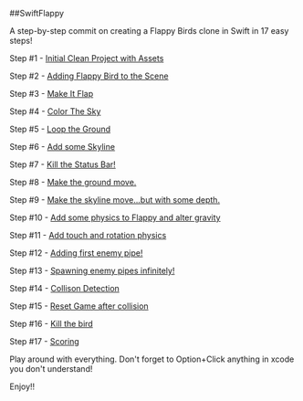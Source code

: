 ##SwiftFlappy

A step-by-step commit on creating a Flappy Birds clone in Swift in 17 easy steps!


Step #1 - [Initial Clean Project with Assets](https://github.com/ReyHaynes/SwiftFlappy/commit/499262a)

Step #2 - [Adding Flappy Bird to the Scene](https://github.com/ReyHaynes/SwiftFlappy/commit/dd891c0)

Step #3 - [Make It Flap](https://github.com/ReyHaynes/SwiftFlappy/commit/10442ee)

Step #4 - [Color The Sky](https://github.com/ReyHaynes/SwiftFlappy/commit/f69c87d)

Step #5 - [Loop the Ground](https://github.com/ReyHaynes/SwiftFlappy/commit/646622f)

Step #6 - [Add some Skyline](https://github.com/ReyHaynes/SwiftFlappy/commit/598b5aa)

Step #7 - [Kill the Status Bar!](https://github.com/ReyHaynes/SwiftFlappy/commit/acd8816)

Step #8 - [Make the ground move.](https://github.com/ReyHaynes/SwiftFlappy/commit/20017a4)

Step #9 - [Make the skyline move...but with some depth.](https://github.com/ReyHaynes/SwiftFlappy/commit/f17908b)

Step #10 - [Add some physics to Flappy and alter gravity](https://github.com/ReyHaynes/SwiftFlappy/commit/6a6d0dc)

Step #11 - [Add touch and rotation physics](https://github.com/ReyHaynes/SwiftFlappy/commit/3f7ca68)

Step #12 - [Adding first enemy pipe!](https://github.com/ReyHaynes/SwiftFlappy/commit/a8142b7)

Step #13 - [Spawning enemy pipes infinitely!](https://github.com/ReyHaynes/SwiftFlappy/commit/a629b3a)

Step #14 - [Collison Detection](https://github.com/ReyHaynes/SwiftFlappy/commit/bed00e4)

Step #15 - [Reset Game after collision](https://github.com/ReyHaynes/SwiftFlappy/commit/dab06ed)

Step #16 - [Kill the bird](https://github.com/ReyHaynes/SwiftFlappy/commit/0d30e6b)

Step #17 - [Scoring](https://github.com/ReyHaynes/SwiftFlappy/commit/d27638a)



Play around with everything. Don't forget to Option+Click anything in xcode you don't understand!

Enjoy!!
